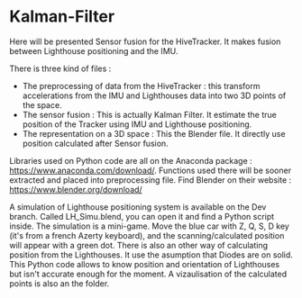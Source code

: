# Kalman-Filter

Here will be presented Sensor fusion for the HiveTracker. It makes fusion between Lighthouse positioning and the IMU.

There is three kind of files :
  - The preprocessing of data from the HiveTracker : this transform accelerations from the IMU and Lighthouses data into two 3D points of the space.
  - The sensor fusion : This is actually Kalman Filter. It estimate the true position of the Tracker using IMU and Lighthouse positioning.
  - The representation on a 3D space : This the Blender file. It directly use position calculated after Sensor fusion.
  
  Libraries used on Python code are all on the Anaconda package : https://www.anaconda.com/download/. Functions used there will be sooner extracted and placed into preprocessing file.
  Find Blender on their website : https://www.blender.org/download/
  
  A simulation of Lighthouse positioning system is available on the Dev branch. Called LH_Simu.blend, you can open it and find a Python script inside. The simulation is a mini-game. Move the blue car with Z, Q, S, D key (it's from a french Azerty keyboard), and the scanning/calculated position will appear with a green dot.
  There is also an other way of calculating position from the Lighthouses. It use the asumption that Diodes are on solid. This Python code allows to know position and orientation of Lighthouses but isn't accurate enough for the moment. A vizaulisation of the calculated points is also an the folder.

